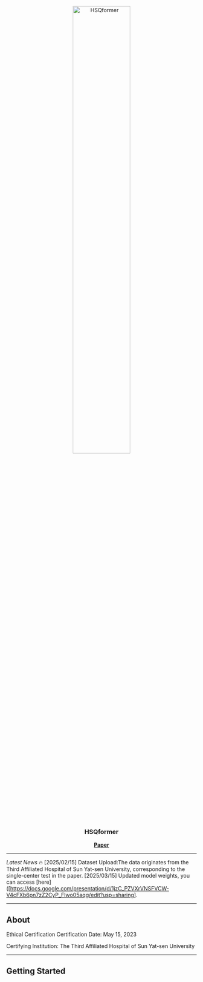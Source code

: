 <p align="center"> <picture> <source media="(prefers-color-scheme: dark)" srcset="https://raw.githubusercontent.com/Asunatan/HSQformer/main/docs/source/assets/logos/HSQformer-logo-text-dark.png"> <img alt="HSQformer" src="https://raw.githubusercontent.com/Asunatan/HSQformer/main/docs/source/assets/logos/HSQformer-logo-text-light.png" width=55%> </picture> </p><h3 align="center"> HSQformer</h3><p align="center"> <a href="https://arxiv.org/abs/2502.03772"><b>Paper</b></a>
  
---

*Latest News* 🔥
[2025/02/15] Dataset Upload:The data originates from the Third Affiliated Hospital of Sun Yat-sen University, corresponding to the single-center test in the paper.
[2025/03/15] Updated model weights, you can access [here]([https://docs.google.com/presentation/d/1jzC_PZVXrVNSFVCW-V4cFXb6pn7zZ2CyP_Flwo05aqg/edit?usp=sharing].

---

## About

Ethical Certification
Certification Date: May 15, 2023

Certifying Institution: The Third Affiliated Hospital of Sun Yat-sen University

---
## Getting Started


